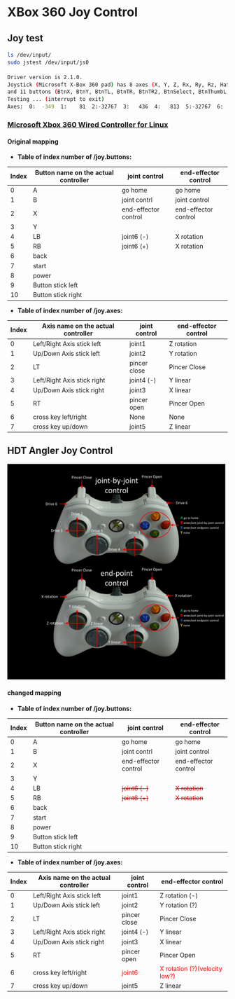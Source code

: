 # XBox 360 Joy Control

## Joy test

```bash
ls /dev/input/
sudo jstest /dev/input/js0

Driver version is 2.1.0.
Joystick (Microsoft X-Box 360 pad) has 8 axes (X, Y, Z, Rx, Ry, Rz, Hat0X, Hat0Y)
and 11 buttons (BtnX, BtnY, BtnTL, BtnTR, BtnTR2, BtnSelect, BtnThumbL, BtnThumbR, ?, ?, ?).
Testing ... (interrupt to exit)
Axes:  0:  -349  1:    81  2:-32767  3:   436  4:   813  5:-32767  6:     0  7:     0 Buttons:  0:off  1:off  2:off  3:off  4:off  5:off  6:off  7:off  8:off  9:off 10:off
```

### [Microsoft Xbox 360 Wired Controller for Linux](http://wiki.ros.org/joy)

#### Original mapping

- **Table of index number of /joy.buttons:**

|Index|Button name on the actual controller|joint control| end-effector control|
|-----|------------------------------------|-|-|
|0|A|go home|go home|
|1|B|joint contrl|joint control|
|2|X|end-effector control|end-effector control|
|3|Y|
|4|LB|joint6 (-)|X rotation|
|5|RB|joint6 (+)|X rotation|
|6|back|
|7|start|
|8|power|
|9|Button stick left|
|10|Button stick right|

- **Table of index number of /joy.axes:**

|Index|Axis name on the actual controller|joint control|end-effector control|
|-----|----------------------------------|-|-|
|0|Left/Right Axis stick left|joint1|Z rotation|
|1|Up/Down Axis stick left|joint2|Y rotation|
|2|LT|pincer close|Pincer Close|
|3|Left/Right Axis stick right|joint4 (-)|Y linear|
|4|Up/Down Axis stick right|joint3|X linear|
|5|RT|pincer open|Pincer Open|
|6|cross key left/right|None|None|
|7|cross key up/down|joint5|Z linear|

## HDT Angler Joy Control

![joystick_layout](./../hdt_adroit/hdt_generic_joystick/support_files/joystick_layout.jpg)

#### changed mapping

- **Table of index number of /joy.buttons:**

|Index|Button name on the actual controller|joint control| end-effector control|
|-----|------------------------------------|-|-|
|0|A|go home|go home|
|1|B|joint contrl|joint control|
|2|X|end-effector control|end-effector control|
|3|Y|
|4|LB|<s><span style="color:red">joint6 (-)</span></s>|<s><span style="color:red">X rotation</span></s>|
|5|RB|<s><span style="color:red">joint6 (+)</span></s>|<s><span style="color:red">X rotation</span></s>|
|6|back|
|7|start|
|8|power|
|9|Button stick left|
|10|Button stick right|

- **Table of index number of /joy.axes:**

|Index|Axis name on the actual controller|joint control|end-effector control|
|-----|----------------------------------|-|-|
|0|Left/Right Axis stick left|joint1|Z rotation (-)|
|1|Up/Down Axis stick left|joint2|Y rotation (?)|
|2|LT|pincer close|Pincer Close|
|3|Left/Right Axis stick right|joint4 (-)|Y linear|
|4|Up/Down Axis stick right|joint3|X linear|
|5|RT|pincer open|Pincer Open|
|6|cross key left/right|<span style="color:red"> joint6</span>|<span style="color:red"> X rotation (?)(velocity low?)</span>|
|7|cross key up/down|joint5|Z linear|